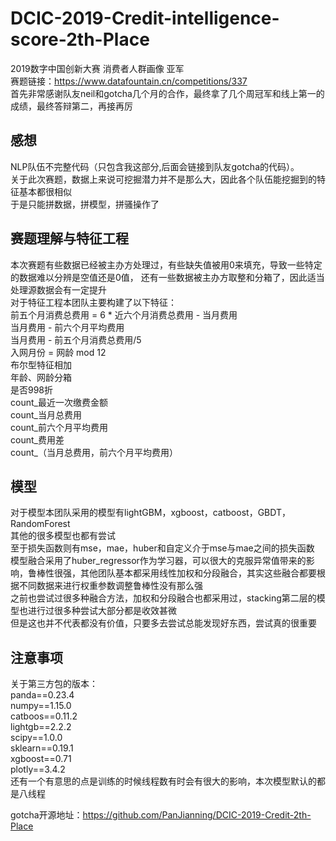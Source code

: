 # DCIC-2019-Credit-intelligence-score-2th-Place
2019数字中国创新大赛 消费者人群画像 亚军<br>
赛题链接：https://www.datafountain.cn/competitions/337<br>
首先非常感谢队友neil和gotcha几个月的合作，最终拿了几个周冠军和线上第一的成绩，最终答辩第二，再接再厉<br>

## 感想
NLP队伍不完整代码（只包含我这部分,后面会链接到队友gotcha的代码）。<br>
关于此次赛题，数据上来说可挖掘潜力并不是那么大，因此各个队伍能挖掘到的特征基本都很相似<br>
于是只能拼数据，拼模型，拼骚操作了<br>

## 赛题理解与特征工程
本次赛题有些数据已经被主办方处理过，有些缺失值被用0来填充，导致一些特定的数据难以分辨是空值还是0值， 还有一些数据被主办方取整和分箱了，因此适当处理源数据会有一定提升<br>
对于特征工程本团队主要构建了以下特征：<br>
    前五个月消费总费用 = 6 * 近六个月消费总费用 - 当月费用<br>
    当月费用 - 前六个月平均费用<br>
    当月费用 - 前五个月消费总费用/5<br>
    入网月份 = 网龄 mod 12<br>
    布尔型特征相加<br>
    年龄、网龄分箱<br>
    是否998折<br>
    count_最近一次缴费金额<br>
    count_当月总费用<br>
    count_前六个月平均费用<br>
    count_费用差<br>
    count_（当月总费用，前六个月平均费用）<br>

## 模型
对于模型本团队采用的模型有lightGBM，xgboost，catboost，GBDT，RandomForest<br>
其他的很多模型也都有尝试<br>
至于损失函数则有mse，mae，huber和自定义介于mse与mae之间的损失函数<br>
模型融合采用了huber_regressor作为学习器，可以很大的克服异常值带来的影响，鲁棒性很强，其他团队基本都采用线性加权和分段融合，其实这些融合都要根据不同数据来进行权重参数调整鲁棒性没有那么强<br>
之前也尝试过很多种融合方法，加权和分段融合也都采用过，stacking第二层的模型也进行过很多种尝试大部分都是收效甚微<br>
但是这也并不代表都没有价值，只要多去尝试总能发现好东西，尝试真的很重要<br>

## 注意事项
关于第三方包的版本：<br>
panda==0.23.4<br>
numpy==1.15.0<br>
catboos==0.11.2<br>
lightgb==2.2.2<br>
scipy==1.0.0<br>
sklearn==0.19.1<br>
xgboost==0.71<br>
plotly==3.4.2<br>
还有一个有意思的点是训练的时候线程数有时会有很大的影响，本次模型默认的都是八线程<br>

gotcha开源地址：https://github.com/PanJianning/DCIC-2019-Credit-2th-Place<br>

